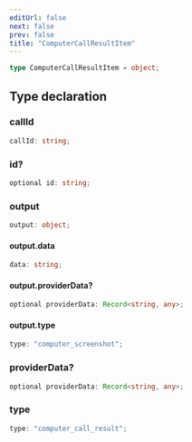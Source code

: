 ```yaml
---
editUrl: false
next: false
prev: false
title: "ComputerCallResultItem"
---
```


```ts
type ComputerCallResultItem = object;
```

## Type declaration

### callId

```ts
callId: string;
```

### id?

```ts
optional id: string;
```

### output

```ts
output: object;
```

#### output.data

```ts
data: string;
```

#### output.providerData?

```ts
optional providerData: Record<string, any>;
```

#### output.type

```ts
type: "computer_screenshot";
```

### providerData?

```ts
optional providerData: Record<string, any>;
```

### type

```ts
type: "computer_call_result";
```
